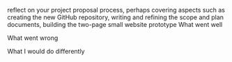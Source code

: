 reflect on your project proposal process, perhaps covering aspects such as creating the new GitHub repository, writing and refining the scope and plan documents, building the two-page small website prototype
What went well

What went wrong


What I would do differently

